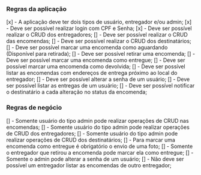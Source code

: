 ### Regras da aplicação

[x] - A aplicação deve ter dois tipos de usuário, entregador e/ou admin;
[x] - Deve ser possível realizar login com CPF e Senha;
[x] - Deve ser possível realizar o CRUD dos entregadores;
[] - Deve ser possível realizar o CRUD das encomendas;
[] - Deve ser possível realizar o CRUD dos destinatários;
[] - Deve ser possível marcar uma encomenda como aguardando (Disponível para retirada);
[] - Deve ser possível retirar uma encomenda;
[] - Deve ser possível marcar uma encomenda como entregue;
[] - Deve ser possível marcar uma encomenda como devolvida;
[] - Deve ser possível listar as encomendas com endereços de entrega próximo ao local do entregador;
[] - Deve ser possível alterar a senha de um usuário;
[] - Deve ser possível listar as entregas de um usuário;
[] - Deve ser possível notificar o destinatário a cada alteração no status da encomenda;

### Regras de negócio

[] - Somente usuário do tipo admin pode realizar operações de CRUD nas encomendas;
[] - Somente usuário do tipo admin pode realizar operações de CRUD dos entregadores;
[] - Somente usuário do tipo admin pode realizar operações de CRUD dos destinatários;
[] - Para marcar uma encomenda como entregue é obrigatório o envio de uma foto;
[] - Somente o entregador que retirou a encomenda pode marcar ela como entregue;
[] - Somente o admin pode alterar a senha de um usuário;
[] - Não deve ser possível um entregador listar as encomendas de outro entregador;